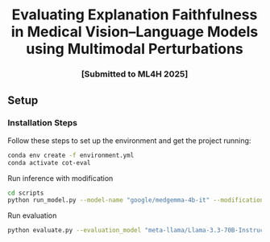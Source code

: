 <!-- markdownlint-disable first-line-h1 -->
<!-- markdownlint-disable html -->

<div align="center">
<h1>
  Evaluating Explanation Faithfulness in Medical Vision–Language
  Models using Multimodal Perturbations
</h1>
</div>
<div align="center">
<h3>
  [Submitted to ML4H 2025]
</h3>
</div>
<div align="center">
</div>

## Setup

### Installation Steps

Follow these steps to set up the environment and get the project running:

```bash
conda env create -f environment.yml
conda activate cot-eval
```

Run inference with modification
```bash
cd scripts
python run_model.py --model-name "google/medgemma-4b-it" --modification vb_hm --leak-correct-answer
```

Run evaluation
```bash
python evaluate.py --evaluation_model "meta-llama/Llama-3.3-70B-Instruct" --model_name "google/medgemma-4b-it" --leak-correct-answer --modification vb_hm
```
